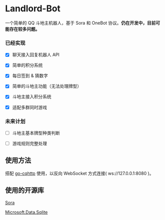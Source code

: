 # Landlord-Bot
 
一个简单的 QQ 斗地主机器人，基于 Sora 和 OneBot 协议。**仍在开发中，目前可能存在较多问题。**

### 已经实现
- [x] 聊天接入回复机器人 API
- [x] 简单的积分系统
- [x] 每日签到 & 猜数字
- [x] 简单的斗地主功能（无法处理牌型）
- [x] 斗地主接入积分系统
- [x] 适配多群同时游戏


### 未来计划
- [ ] 斗地主基本牌型种类判断
- [ ] 游戏规则完整处理


## 使用方法
搭配 [go-cqhttp](https://github.com/Mrs4s/go-cqhttp) 使用，以反向 WebSocket 方式连接( ws://127.0.0.1:8080 )。


## 使用的开源库
[Sora](https://github.com/DeepOceanSoft/Sora)

[Microsoft.Data.Sqlite](https://github.com/dotnet/efcore)
